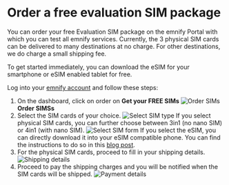 # Order a free evaluation SIM package

You can order your free Evaluation SIM package on the emnify Portal with which you can test all emnify services.
Currently, the 3 physical SIM cards can be delivered to many destinations at no charge.
For other destinations, we do charge a small shipping fee.

To get started immediately, you can download the eSIM for your smartphone or eSIM enabled tablet for free.

Log into your [emnify account](https://portal.emnify.com) and follow these steps:

1. On the dashboard, click on order on **Get your FREE SIMs**
![Order SIMs](./assets/order-SIM_step1.png)
**Order SIMSs**
2. Select the SIM cards of your choice.
![Select SIM type](assets/order-SIM_step2.png)
If you select physical SIM cards, you can further choose between 3in1 (no nano SIM) or 4in1 (with nano SIM).
![Select SIM form](assets/order-SIM_step2.1.png)
If you select the eSIM, you can directly download it into your eSIM compatible phone.
You can find the instructions to do so in this [blog post](https://www.emnify.com/en/developer-hub/emnify-developer-esim).
3. For the physical SIM cards, proceed to fill in your shipping details.
![Shipping details](assets/order-SIM_step3.png)
4. Proceed to pay the shipping charges and you will be notified when the SIM cards will be shipped.
![Payment details](assets/order-SIM_step4.png)